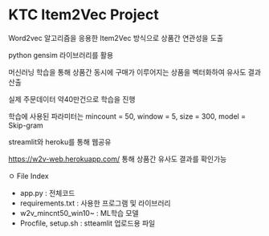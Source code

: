 # KTC Item2Vec Project

Word2vec 알고리즘을 응용한 Item2Vec 방식으로 상품간 연관성을 도출

python gensim 라이브러리를 활용

머신러닝 학습을 통해 상품간 동시에 구매가 이루어지는 상품을 벡터화하여 유사도 결과 산출

실제 주문데이터 약40만건으로 학습을 진행

학습에 사용된 파라미터는 mincount = 50, window = 5, size = 300, model = Skip-gram

streamlit와 heroku를 통해 웹공유

https://w2v-web.herokuapp.com/ 통해 상품간 유사도 결과를 확인가능

ㅇ File Index
 * app.py : 전체코드
 * requirements.txt : 사용한 프로그램 및 라이브러리
 * w2v_mincnt50_win10~ : ML학습 모델 
 * Procfile, setup.sh : stteamlit 업로드용 파일
